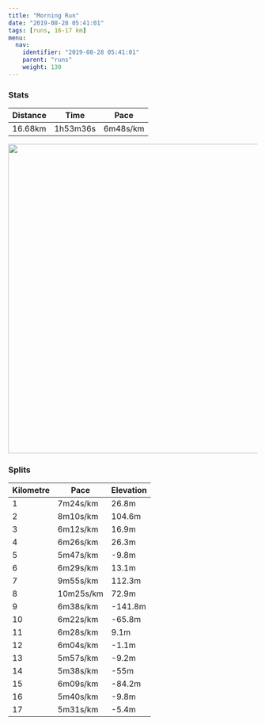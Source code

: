 ```yaml
---
title: "Morning Run"
date: "2019-08-28 05:41:01"
tags: [runs, 16-17 km]
menu:
  nav:
    identifier: "2019-08-28 05:41:01"
    parent: "runs"
    weight: 130
---
```


### Stats

| Distance | Time | Pace |
|----------|------|------|
|16.68km|1h53m36s|6m48s/km|

<img src='https://maps.googleapis.com/maps/api/staticmap?maptype=terrain&path=enc:ke|gGmfwlCf@_DHErFzCh@l@xBzAp@|At@vDMKCD\bGCxCEd@Q`@[X]HHdAAZ}@`ABZf@l@?PWb@]NI\SNo@nAWPm@tAFd@K^a@\IRLv@?^YjEIbDWjBs@zBk@rB]^k@DQTMtA}@fDMdB]dB_@zERrGZ`BHfBIdDQlBMhF@|CTvBAbBI~@DlB_@lDD~Bo@lFCxBo@hLG|F@lDMpDMl@ElA[rCo@xDIhFUfBDdBExFkAlKw@nLa@|DaAvFWlC_@xA?tBQfAK~CiAtCRxAQfCHpCCjIc@bDw@vDq@lBE`AeA`Jc@v@_Af@}ARqCC}@bA_Ez@[b@YvAwArDS`AcAfCkB~F_@j@]TkArBwAxEm@fCCXJTlAXR\_@lBq@|BJZz@t@YrBWb@O|@kAlA]lAqA`Cm@dBq@zAc@xAi@fA}@dC_@~AWj@i@b@iAbB_At@oBbAgCnFST}@\o@v@mAAiBb@s@^gAXi@E}@Vs@IgALq@b@cARq@nBOFPEp@wBn@I`Ae@nAOt@Hx@U|AMhAi@j@E|@]t@JTGp@y@fAg@h@sAvAaDtBcAf@_@`@_@~@}Ah@g@\s@VsA^u@VcAdC{Fn@iBr@uAb@k@RmAr@w@b@UFw@\}@NuAw@_AIe@lAmE?SQYcASKKEYr@aDdA}DvAiCf@WVe@lBkGjAqCLq@`@aAx@cCd@cBjEcAbAiAhCFLGPwFCq@RmETUb@IdDCZm@V{@d@cCj@{DHkB?kFGwCNcCQmBdAgCLyA@oAPeA?yB\qAZ{Cp@{Dr@iFj@}IHgBbAoJFkGCgBVeCF_Et@yERoBBwAJo@LoCHyLh@kKJuDf@uDHeAIkAYYM]i@g@e@Om@c@YoA{@m@Qw@mBgAwAgAeCgAsB}As@{@Qk@Nc@tA}BTgA^c@JuBz@{AGu@X_B`CaFrAyAVe@`@iAJy@Rc@XaCxAyB@SGMc@YIWJs@?a@fAuBrA_EbAmE^aCESuE~Dm@XKTe@b@kAj@}AAyAy@sAOs@WOMIUB_AFg@l@ObAo@z@}AjA}@jAc@X]h@Q`Ao@`DmCnDcCfBeB`CiAn@{@f@]h@y@n@g@bAmA`AGVq@JoAE}Am@yHw@qDi@uAyDqBuFcCEDStA]x@&key=AIzaSyAfqMeaZ1CCJFGP5cWud__oZnT_Pybg-1M&size=800x800&scale=2&markers=color:yellow|label:S|43.40326,23.22551&markers=color:green|label:F|43.40349999999997,23.225610000000007' width='625' />

### Splits

| Kilometre | Pace | Elevation |
|------|------|-----------|
|1|7m24s/km|26.8m|
|2|8m10s/km|104.6m|
|3|6m12s/km|16.9m|
|4|6m26s/km|26.3m|
|5|5m47s/km|-9.8m|
|6|6m29s/km|13.1m|
|7|9m55s/km|112.3m|
|8|10m25s/km|72.9m|
|9|6m38s/km|-141.8m|
|10|6m22s/km|-65.8m|
|11|6m28s/km|9.1m|
|12|6m04s/km|-1.1m|
|13|5m57s/km|-9.2m|
|14|5m38s/km|-55m|
|15|6m09s/km|-84.2m|
|16|5m40s/km|-9.8m|
|17|5m31s/km|-5.4m|
